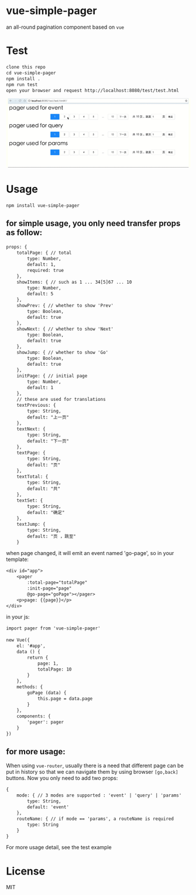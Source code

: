 # vue-simple-pager
an all-round pagination component based on `vue`
# Test
```
clone this repo
cd vue-simple-pager
npm install .
npm run test
open your browser and request http://localhost:8080/test/test.html
```
![/images/vue-simple-pager.gif](/images/vue-simple-pager.gif)

# Usage
```
npm install vue-simple-pager
```
## for simple usage, you only need transfer props as follow:
```
props: {
    totalPage: { // total 
        type: Number,
        default: 1,
        required: true
    },
    showItems: { // such as 1 ... 34[5]67 ... 10
        type: Number,
        default: 5
    },
    showPrev: { // whether to show 'Prev'
        type: Boolean,
        default: true
    },
    showNext: { // whether to show 'Next'
        type: Boolean,
        default: true
    },
    showJump: { // whether to show 'Go'
        type: Boolean,
        default: true
    },
    initPage: { // initial page
        type: Number,
        default: 1
    },
    // these are used for translations
    textPrevious: {
        type: String,
        default: "上一页"
    },
    textNext: {
        type: String,
        default: "下一页"
    },
    textPage: {
        type: String,
        default: "页"
    },
    textTotal: {
        type: String,
        default: "共"
    },
    textSet: {
        type: String,
        default: "确定"
    },
    textJump: {
        type: String,
        default: "页 ，跳至"
    }
```
when page changed, it will emit an event named 'go-page', so in your template: 
```
<div id="app">
    <pager
        :total-page="totalPage"
        :init-page="page"
        @go-page="goPage"></pager>
    <p>page: {{page}}</p>
</div>
```
in your js:
```
import pager from 'vue-simple-pager'

new Vue({
    el: '#app',
    data () {
        return {
            page: 1,
            totalPage: 10
        }
    },
    methods: {
        goPage (data) {
            this.page = data.page
        }
    },
    components: {
        'pager': pager
    }
})
```
## for more usage: 
When using `vue-router`, usually there is a need that different page can be put in history so that we can navigate them by using browser `[go,back]` buttons. 
Now you only need to add two props: 
```
{
    mode: { // 3 modes are supported : 'event' | 'query' | 'params'
        type: String,
        default: 'event'
    },
    routeName: { // if mode == 'params', a routeName is required
        type: String
    }
}
```
For more usage detail, see the test example
# License
MIT

